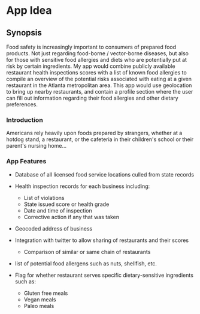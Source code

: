 # App Idea

## Synopsis ##

Food safety is increasingly important to consumers of prepared food products. Not just regarding food-borne / vector-borne diseases, but also for those with sensitive food allergies and diets who are potentially put at risk by certain ingredients. My app would combine publicly available restaurant health inspections scores with a list of known food allergies to compile an overview of the potential risks associated with eating at a given restaurant in the Atlanta metropolitan area. This app would use geolocation to bring up nearby restaurants, and contain a profile section where the user can fill out information regarding their food allergies and other dietary preferences.

### Introduction ###

Americans rely heavily upon foods prepared by strangers, whether at a hotdog stand, a restaurant, or the cafeteria in their children's school or their parent's nursing home...

### App Features ###

- Database of all licensed food service locations culled from state records
- Health inspection records for each business including:
	 - List of violations
	 - State issued score or health grade
	 - Date and time of inspection
	 - Corrective action if any that was taken 

- Geocoded address of business
- Integration with twitter to allow sharing of restaurants and their scores
	 - Comparison of similar or same chain of restaurants

- list of potential food allergens such as nuts, shellfish, etc.
- Flag for whether restaurant serves specific dietary-sensitive ingredients such as:
	 - Gluten free meals
	 - Vegan meals
	 - Paleo meals